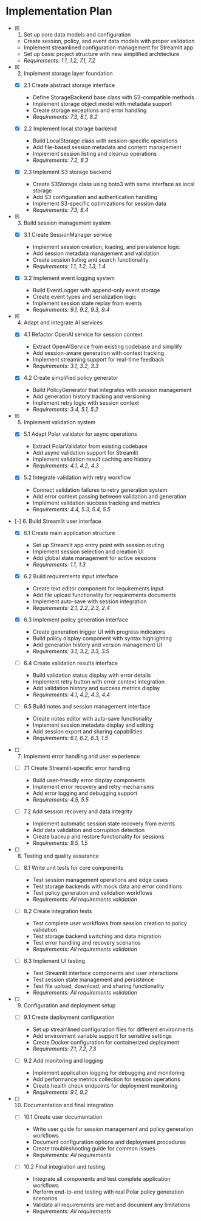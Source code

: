# Implementation Plan

- [x] 1. Set up core data models and configuration
  - Create session, policy, and event data models with proper validation
  - Implement streamlined configuration management for Streamlit app
  - Set up basic project structure with new simplified architecture
  - _Requirements: 1.1, 1.2, 7.1, 7.2_

- [x] 2. Implement storage layer foundation
  - [x] 2.1 Create abstract storage interface
    - Define StorageBackend base class with S3-compatible methods
    - Implement storage object model with metadata support
    - Create storage exceptions and error handling
    - _Requirements: 7.3, 8.1, 8.2_

  - [x] 2.2 Implement local storage backend
    - Build LocalStorage class with session-specific operations
    - Add file-based session metadata and content management
    - Implement session listing and cleanup operations
    - _Requirements: 7.2, 8.3_

  - [x] 2.3 Implement S3 storage backend
    - Create S3Storage class using boto3 with same interface as local storage
    - Add S3 configuration and authentication handling
    - Implement S3-specific optimizations for session data
    - _Requirements: 7.3, 8.4_

- [x] 3. Build session management system
  - [x] 3.1 Create SessionManager service
    - Implement session creation, loading, and persistence logic
    - Add session metadata management and validation
    - Create session listing and search functionality
    - _Requirements: 1.1, 1.2, 1.3, 1.4_

  - [x] 3.2 Implement event logging system
    - Build EventLogger with append-only event storage
    - Create event types and serialization logic
    - Implement session state replay from events
    - _Requirements: 9.1, 9.2, 9.3, 9.4_

- [x] 4. Adapt and integrate AI services
  - [x] 4.1 Refactor OpenAI service for session context
    - Extract OpenAIService from existing codebase and simplify
    - Add session-aware generation with context tracking
    - Implement streaming support for real-time feedback
    - _Requirements: 3.1, 3.2, 3.3_

  - [x] 4.2 Create simplified policy generator
    - Build PolicyGenerator that integrates with session management
    - Add generation history tracking and versioning
    - Implement retry logic with session context
    - _Requirements: 3.4, 5.1, 5.2_

- [x] 5. Implement validation system
  - [x] 5.1 Adapt Polar validator for async operations
    - Extract PolarValidator from existing codebase
    - Add async validation support for Streamlit
    - Implement validation result caching and history
    - _Requirements: 4.1, 4.2, 4.3_

  - [x] 5.2 Integrate validation with retry workflow
    - Connect validation failures to retry generation system
    - Add error context passing between validation and generation
    - Implement validation success tracking and metrics
    - _Requirements: 4.4, 5.3, 5.4, 5.5_

- [-] 6. Build Streamlit user interface
  - [x] 6.1 Create main application structure
    - Set up Streamlit app entry point with session routing
    - Implement session selection and creation UI
    - Add global state management for active sessions
    - _Requirements: 1.1, 1.3_

  - [x] 6.2 Build requirements input interface
    - Create text editor component for requirements input
    - Add file upload functionality for requirements documents
    - Implement auto-save with session integration
    - _Requirements: 2.1, 2.2, 2.3, 2.4_

  - [x] 6.3 Implement policy generation interface
    - Create generation trigger UI with progress indicators
    - Build policy display component with syntax highlighting
    - Add generation history and version management UI
    - _Requirements: 3.1, 3.2, 3.3, 3.5_

  - [ ] 6.4 Create validation results interface
    - Build validation status display with error details
    - Implement retry button with error context integration
    - Add validation history and success metrics display
    - _Requirements: 4.1, 4.2, 4.3, 4.4_

  - [ ] 6.5 Build notes and session management interface
    - Create notes editor with auto-save functionality
    - Implement session metadata display and editing
    - Add session export and sharing capabilities
    - _Requirements: 6.1, 6.2, 6.3, 1.5_

- [ ] 7. Implement error handling and user experience
  - [ ] 7.1 Create Streamlit-specific error handling
    - Build user-friendly error display components
    - Implement error recovery and retry mechanisms
    - Add error logging and debugging support
    - _Requirements: 4.5, 5.5_

  - [ ] 7.2 Add session recovery and data integrity
    - Implement automatic session state recovery from events
    - Add data validation and corruption detection
    - Create backup and restore functionality for sessions
    - _Requirements: 9.5, 1.5_

- [ ] 8. Testing and quality assurance
  - [ ] 8.1 Write unit tests for core components
    - Test session management operations and edge cases
    - Test storage backends with mock data and error conditions
    - Test policy generation and validation workflows
    - _Requirements: All requirements validation_

  - [ ] 8.2 Create integration tests
    - Test complete user workflows from session creation to policy validation
    - Test storage backend switching and data migration
    - Test error handling and recovery scenarios
    - _Requirements: All requirements validation_

  - [ ] 8.3 Implement UI testing
    - Test Streamlit interface components and user interactions
    - Test session state management and persistence
    - Test file upload, download, and sharing functionality
    - _Requirements: All requirements validation_

- [ ] 9. Configuration and deployment setup
  - [ ] 9.1 Create deployment configuration
    - Set up streamlined configuration files for different environments
    - Add environment variable support for sensitive settings
    - Create Docker configuration for containerized deployment
    - _Requirements: 7.1, 7.2, 7.3_

  - [ ] 9.2 Add monitoring and logging
    - Implement application logging for debugging and monitoring
    - Add performance metrics collection for session operations
    - Create health check endpoints for deployment monitoring
    - _Requirements: 9.1, 9.2_

- [ ] 10. Documentation and final integration
  - [ ] 10.1 Create user documentation
    - Write user guide for session management and policy generation workflows
    - Document configuration options and deployment procedures
    - Create troubleshooting guide for common issues
    - _Requirements: All requirements_

  - [ ] 10.2 Final integration and testing
    - Integrate all components and test complete application workflows
    - Perform end-to-end testing with real Polar policy generation scenarios
    - Validate all requirements are met and document any limitations
    - _Requirements: All requirements_